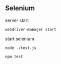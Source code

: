 
## Selenium
server start
```
webdriver-manager start
```
start selenium

```
node ./test.js 
```


```
npm test
```
